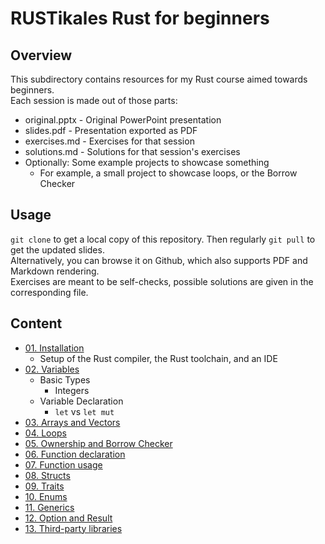 # RUSTikales Rust for beginners
## Overview
This subdirectory contains resources for my Rust course aimed towards beginners.  
Each session is made out of those parts:
- original.pptx - Original PowerPoint presentation
- slides.pdf - Presentation exported as PDF
- exercises.md - Exercises for that session
- solutions.md - Solutions for that session's exercises
- Optionally: Some example projects to showcase something
  - For example, a small project to showcase loops, or the Borrow Checker
## Usage
`git clone` to get a local copy of this repository. Then regularly `git pull` to get the updated slides.  
Alternatively, you can browse it on Github, which also supports PDF and Markdown rendering.  
Exercises are meant to be self-checks, possible solutions are given in the corresponding file.
## Content
- [01. Installation](./01%20-%20Installation/)
  - Setup of the Rust compiler, the Rust toolchain, and an IDE
- [02. Variables](./02%20-%20Variables/)
  - Basic Types
    - Integers
  - Variable Declaration
    - `let` vs `let mut`
- [03. Arrays and Vectors](./03%20-%20Arrays%20and%20Vectors/)
- [04. Loops](./04%20-%20loop,%20while,%20for/)
- [05. Ownership and Borrow Checker](./05%20-%20Ownership%20and%20Borrow%20Checker/)
- [06. Function declaration](./06%20-%20Function%20declaration/)
- [07. Function usage](./07%20-%20Function%20usage/)
- [08. Structs](./08%20-%20Structs/)
- [09. Traits](./09%20-%20Traits/)
- [10. Enums](./10%20-%20Enums/)
- [11. Generics](./11%20-%20Generics/)
- [12. Option and Result](./12%20-%20Option%20and%20Result/)
- [13. Third-party libraries](./13%20-%20Third-party%20libraries/)